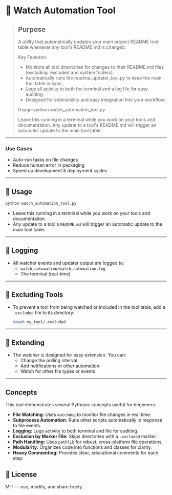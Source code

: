 # 👀 Watch Automation Tool

> ## Purpose
> A utility that automatically updates your main project README tool table whenever any tool's README.md is changed.
>
> Key Features:
> - Monitors all tool directories for changes to their README.md files (excluding .excluded and system folders).
> - Automatically runs the readme_updater_tool.py to keep the main tool table in sync.
> - Logs all activity to both the terminal and a log file for easy auditing.
> - Designed for extensibility and easy integration into your workflow.
>
> Usage:
>     python watch_automation_tool.py
>
> Leave this running in a terminal while you work on your tools and documentation. Any update to a tool's README.md will trigger an automatic update to the main tool table.


---

### Use Cases
- Auto-run tasks on file changes
- Reduce human error in packaging
- Speed up development & deployment cycles

---

## 🚀 Usage

```bash
python watch_automation_tool.py
```

- Leave this running in a terminal while you work on your tools and documentation.
- Any update to a tool's `README.md` will trigger an automatic update to the main tool table.

---

## 📝 Logging

- All watcher events and updater output are logged to:
  - `watch_automation/watch_automation.log`
  - The terminal (real-time)

---

## 🛑 Excluding Tools

- To prevent a tool from being watched or included in the tool table, add a `.excluded` file to its directory:
  ```bash
  touch my_tool/.excluded
  ```

---

## 🧩 Extending

- The watcher is designed for easy extension. You can:
  - Change the polling interval
  - Add notifications or other automation
  - Watch for other file types or events

---

## Concepts

This tool demonstrates several Pythonic concepts useful for beginners:

- **File Watching:** Uses `watchdog` to monitor file changes in real time.
- **Subprocess Automation:** Runs other scripts automatically in response to file events.
- **Logging:** Logs activity to both terminal and file for auditing.
- **Exclusion by Marker File:** Skips directories with a `.excluded` marker.
- **Path Handling:** Uses `pathlib` for robust, cross-platform file operations.
- **Modularity:** Organizes code into functions and classes for clarity.
- **Heavy Commenting:** Provides clear, educational comments for each step.



## 📜 License

MIT — use, modify, and share freely.

